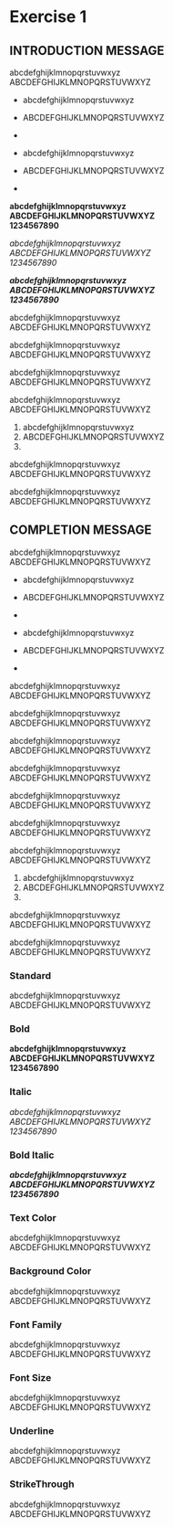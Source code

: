 
<!---
Version: 1.0 
-->
# Exercise 1
## INTRODUCTION MESSAGE


abcdefghijklmnopqrstuvwxyz  
ABCDEFGHIJKLMNOPQRSTUVWXYZ  



- abcdefghijklmnopqrstuvwxyz
- ABCDEFGHIJKLMNOPQRSTUVWXYZ
- 

 - abcdefghijklmnopqrstuvwxyz
 - ABCDEFGHIJKLMNOPQRSTUVWXYZ
 - 




**abcdefghijklmnopqrstuvwxyz**  
**ABCDEFGHIJKLMNOPQRSTUVWXYZ**  
**1234567890**  
  
*abcdefghijklmnopqrstuvwxyz*  
*ABCDEFGHIJKLMNOPQRSTUVWXYZ*  
*1234567890*  
  
***abcdefghijklmnopqrstuvwxyz***  
***ABCDEFGHIJKLMNOPQRSTUVWXYZ***  
***1234567890***  
  
abcdefghijklmnopqrstuvwxyz  
ABCDEFGHIJKLMNOPQRSTUVWXYZ  
  
  
abcdefghijklmnopqrstuvwxyz  
ABCDEFGHIJKLMNOPQRSTUVWXYZ  
  
  
abcdefghijklmnopqrstuvwxyz  
ABCDEFGHIJKLMNOPQRSTUVWXYZ  
  
  
abcdefghijklmnopqrstuvwxyz  
ABCDEFGHIJKLMNOPQRSTUVWXYZ  



1. abcdefghijklmnopqrstuvwxyz
2. ABCDEFGHIJKLMNOPQRSTUVWXYZ
3. 



abcdefghijklmnopqrstuvwxyz  
ABCDEFGHIJKLMNOPQRSTUVWXYZ  
  
  
abcdefghijklmnopqrstuvwxyz  
ABCDEFGHIJKLMNOPQRSTUVWXYZ  
  
  



## COMPLETION MESSAGE


abcdefghijklmnopqrstuvwxyz  
ABCDEFGHIJKLMNOPQRSTUVWXYZ  



- abcdefghijklmnopqrstuvwxyz
- ABCDEFGHIJKLMNOPQRSTUVWXYZ
- 

 - abcdefghijklmnopqrstuvwxyz
 - ABCDEFGHIJKLMNOPQRSTUVWXYZ
 - 




abcdefghijklmnopqrstuvwxyz  
ABCDEFGHIJKLMNOPQRSTUVWXYZ  
  
  
abcdefghijklmnopqrstuvwxyz  
ABCDEFGHIJKLMNOPQRSTUVWXYZ  
  
  
abcdefghijklmnopqrstuvwxyz  
ABCDEFGHIJKLMNOPQRSTUVWXYZ  
  
  
abcdefghijklmnopqrstuvwxyz  
ABCDEFGHIJKLMNOPQRSTUVWXYZ  
  
  
abcdefghijklmnopqrstuvwxyz  
ABCDEFGHIJKLMNOPQRSTUVWXYZ  
  
  
abcdefghijklmnopqrstuvwxyz  
ABCDEFGHIJKLMNOPQRSTUVWXYZ  
  
  
abcdefghijklmnopqrstuvwxyz  
ABCDEFGHIJKLMNOPQRSTUVWXYZ  



1. abcdefghijklmnopqrstuvwxyz
2. ABCDEFGHIJKLMNOPQRSTUVWXYZ
3. 



abcdefghijklmnopqrstuvwxyz  
ABCDEFGHIJKLMNOPQRSTUVWXYZ  
  
  
abcdefghijklmnopqrstuvwxyz  
ABCDEFGHIJKLMNOPQRSTUVWXYZ  
  
  



### Standard
abcdefghijklmnopqrstuvwxyz  
ABCDEFGHIJKLMNOPQRSTUVWXYZ  








### Bold
**abcdefghijklmnopqrstuvwxyz**  
**ABCDEFGHIJKLMNOPQRSTUVWXYZ**  
**1234567890**






### Italic
*abcdefghijklmnopqrstuvwxyz*  
*ABCDEFGHIJKLMNOPQRSTUVWXYZ*  
*1234567890*





### Bold Italic
***abcdefghijklmnopqrstuvwxyz***  
***ABCDEFGHIJKLMNOPQRSTUVWXYZ***  
***1234567890***







### Text Color
abcdefghijklmnopqrstuvwxyz  
ABCDEFGHIJKLMNOPQRSTUVWXYZ  






### Background Color
abcdefghijklmnopqrstuvwxyz  
ABCDEFGHIJKLMNOPQRSTUVWXYZ  






### Font Family
abcdefghijklmnopqrstuvwxyz  
ABCDEFGHIJKLMNOPQRSTUVWXYZ  






### Font Size
abcdefghijklmnopqrstuvwxyz  
ABCDEFGHIJKLMNOPQRSTUVWXYZ  






### Underline
abcdefghijklmnopqrstuvwxyz  
ABCDEFGHIJKLMNOPQRSTUVWXYZ  






### StrikeThrough
abcdefghijklmnopqrstuvwxyz  
ABCDEFGHIJKLMNOPQRSTUVWXYZ  






